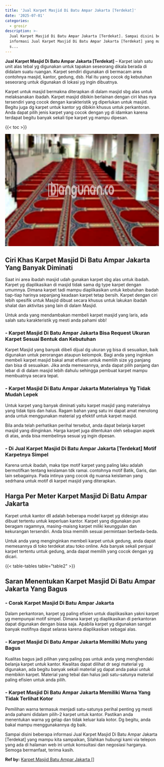 ```yaml
---
title: 'Jual Karpet Masjid Di Batu Ampar Jakarta [Terdekat]'
date: '2025-07-01'
categories:
  - grosir
description: >-
  Jual Karpet Masjid Di Batu Ampar Jakarta [Terdekat]. Sampai disini beberapa
  informasi Jual Karpet Masjid Di Batu Ampar Jakarta [Terdekat] yang mampu kita
  s...
---
```


**Jual Karpet Masjid Di Batu Ampar Jakarta \[Terdekat\]** – Karpet ialah satu unit alas tebal yg digunakan untuk tapakan seseorang dikala berada di didalam suatu ruangan. Karpet sendiri digunakan di bermacam area contohnya masjid, kantor, gedung, dsb. Hal itu yang cocok dg kebutuhan seseorang untuk digunakan di lokasi yg ingin dibuatnya.

Karpet untuk masjid bermakna diterapkan di dalam masjid sbg alas untuk melaksanakan ibadah. Karpet masjid dibikin berlainan dengan ciri khas nya tersendiri yang cocok dengan karakteristik yg diperlukan untuk masjid. Begitu juga dg karpet untuk kantor yg dibikin khusus untuk perkantoran. Anda dapat pilih jenis karpet yang cocok dengan yg di idamkan karena terdapat begitu banyak sekali tipe karpet yg mampu dipesan.

{{< toc >}}

![Jual Karpet Masjid Di Batu Ampar Jakarta [Terdekat]](/images/grosir-karpet-murah-68.png)

## Ciri Khas Karpet Masjid Di Batu Ampar Jakarta Yang Banyak Diminati

Saat ini area ibadah masjid udah gunakan karpet sbg alas untuk ibadah. Karpet yg diaplikasikan di masjid tidak sama dg type karpet dengan umumnya. Dimana karpet tadi mampu diaplikasikan untuk kebutuhan ibadah tiap-tiap harinya sepanjang keadaan karpet tetap bersih. Karpet dengan ciri lebih spesifik untuk Masjid dibuat secara khusus untuk lakukan ibadah shalat dan aktivitas yang lain di dalam Masjid.

Untuk anda yang mendambakan membeli karpet masjid yang laris, ada salah satu karakteristik yg mesti anda pahami sbb!

### \- Karpet Masjid Di Batu Ampar Jakarta Bisa Request Ukuran Karpet Sesuai Bentuk dan Kebutuhan

Karpet Masjid yang banyak dibeli dijual dg ukuran yg bisa di sesuaikan, baik digunakan untuk perorangan ataupun kelompok. Bagi anda yang inginkan membeli karpet masjid bakal amat efisien untuk memliih size yg panjang dan bisa di sesuaikan. Jika anda memesannya, anda dapat pilih panjang dan lebar di di dalam masjid lebih dahulu sehingga pembuat karpet mampu membuatnya secara tepat.

### \- Karpet Masjid Di Batu Ampar Jakarta Materialnya Yg Tidak Mudah Lepek

Untuk karpet yang banyak diminati yaitu karpet masjid yang materialnya yang tidak tipis dan halus. Ragam bahan yang satu ini dapat amat menolong anda untuk menggunakan material yg efektif untuk karpet masjid.

Bila anda telah perhatikan perihal tersebut, anda dapat belanja karpet masjid yang diinginkan. Harga karpet juga ditentukan oleh sebagian aspek di atas, anda bisa membelinya sesuai yg ingin dipesan.

### \- Di Jual Karpet Masjid Di Batu Ampar Jakarta \[Terdekat\] Motif Karpetnya Simpel

Karena untuk ibadah, maka tipe motif karpet yang paling laku adalah bermotifkan tentang keislaman tdk ramai. contohnya motif Batik, Garis, dan lain sebagainya. Pada intinya yang cocok dg nuansa keislaman yang sedrhana untuk motif di karpet masjid yang diterapkan.

## Harga Per Meter Karpet Masjid Di Batu Ampar Jakarta

Karpet untuk kantor dll adalah beberapa model karpet yg didesign atau dibuat tertentu untuk keperluan kantor. Karpet yang digunakan pun beragam ragamnya, masing-maisng karpet miliki keunggulan dan kekurangan tersendiri. Anda bisa memilih sesuai permintaan berbeda-beda.

Untuk anda yang menginginkan membeli karpet untuk gedung, anda dapat memesannya di toko terdekat atau toko online. Ada banyak sekali penjual karpet tertentu untuk gedung, anda dapat memilih yang cocok dengan yg dicari.

{{< table-tables table="table2" >}}

## Saran Menentukan Karpet Masjid Di Batu Ampar Jakarta Yang Bagus

### \- Corak Karpet Masjid Di Batu Ampar Jakarta

Dalam perkantoran, karpet yg paling efisien untuk diaplikasikan yakni karpet yg mempunyai motif simpel. Dimana karpet yg diaplikasikan di perkantoran dapat digunakan dengan biasa saja. Apabila karpet yg digunakan sangat banyak motifnya dapat selaras karena diaplikasikan sebagai alas.

### \- Karpet Masjid Di Batu Ampar Jakarta Memiliki Mutu yang Bagus

Kualitas bagus jadi pilihan yang paling pas untuk anda yang menghendaki belanja karpet untuk kantor. Kwalitas dapat dilihat dr segi material yg digunakan, ada begitu banyak sekali material yg dapat anda pakai untuk membikin karpet. Material yang tebal dan halus jadi satu-satunya material paling efisien untuk anda pilih.

### \- Karpet Masjid Di Batu Ampar Jakarta Memiliki Warna Yang Tidak Terlihat Kotor

Pemilihan warna termasuk menjadi satu-satunya perihal penting yg mesti anda pahami didalam pilih-2 karpet untuk kantor. Pastikan anda menentukan warna yg gelap dan tidak keluar kala kotor. Dg begitu, anda bakal mampu menggunakannya dg baik.

Sampai disini beberapa informasi Jual Karpet Masjid Di Batu Ampar Jakarta \[Terdekat\] yang mampu kita sampaikan, Silahkan hubungi kami via telepon yang ada di halaman web ini untuk konsultasi dan negosiasi harganya. Semoga bermanfaat, terima kasih.

**Ref by:**  [Karpet Masjid Batu Ampar Jakarta []](https://id.wikipedia.org/wiki/Karpet)
